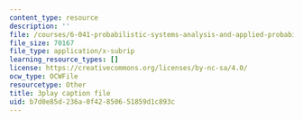 ```yaml
---
content_type: resource
description: ''
file: /courses/6-041-probabilistic-systems-analysis-and-applied-probability-fall-2010/b7d0e85d236a0f42850651859d1c893c_XtNXQJkgkhI.srt
file_size: 70167
file_type: application/x-subrip
learning_resource_types: []
license: https://creativecommons.org/licenses/by-nc-sa/4.0/
ocw_type: OCWFile
resourcetype: Other
title: 3play caption file
uid: b7d0e85d-236a-0f42-8506-51859d1c893c
---
```

